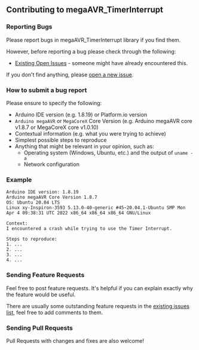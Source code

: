 ## Contributing to megaAVR_TimerInterrupt

### Reporting Bugs

Please report bugs in megaAVR_TimerInterrupt library if you find them.

However, before reporting a bug please check through the following:

* [Existing Open Issues](https://github.com/khoih-prog/megaAVR_TimerInterrupt/issues) - someone might have already encountered this.

If you don't find anything, please [open a new issue](https://github.com/khoih-prog/megaAVR_TimerInterrupt/issues/new).

### How to submit a bug report

Please ensure to specify the following:

* Arduino IDE version (e.g. 1.8.19) or Platform.io version
* `Arduino megaAVR` or `MegaCoreX` Core Version (e.g. Arduino megaAVR core v1.8.7 or MegaCoreX core v1.0.10)
* Contextual information (e.g. what you were trying to achieve)
* Simplest possible steps to reproduce
* Anything that might be relevant in your opinion, such as:
  * Operating system (Windows, Ubuntu, etc.) and the output of `uname -a`
  * Network configuration


### Example

```
Arduino IDE version: 1.8.19
Arduino megaAVR Core Version 1.8.7
OS: Ubuntu 20.04 LTS
Linux xy-Inspiron-3593 5.13.0-40-generic #45~20.04.1-Ubuntu SMP Mon Apr 4 09:38:31 UTC 2022 x86_64 x86_64 x86_64 GNU/Linux

Context:
I encountered a crash while trying to use the Timer Interrupt.

Steps to reproduce:
1. ...
2. ...
3. ...
4. ...
```
### Sending Feature Requests

Feel free to post feature requests. It's helpful if you can explain exactly why the feature would be useful.

There are usually some outstanding feature requests in the [existing issues list](https://github.com/khoih-prog/megaAVR_TimerInterrupt/issues?q=is%3Aopen+is%3Aissue+label%3Aenhancement), feel free to add comments to them.

### Sending Pull Requests

Pull Requests with changes and fixes are also welcome!

